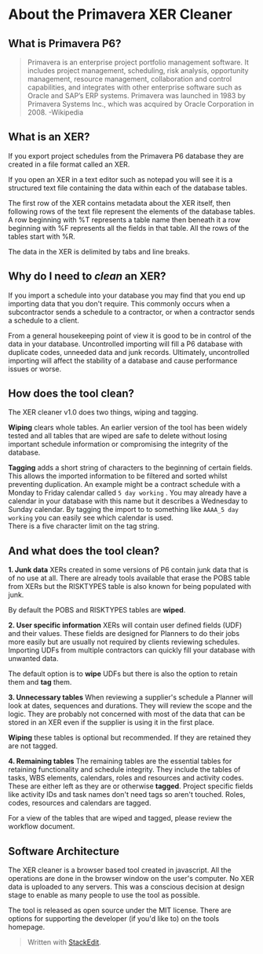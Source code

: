 ﻿# About the Primavera XER Cleaner

## What is Primavera P6?

> Primavera is an enterprise project portfolio management software. It
> includes project management, scheduling, risk analysis, opportunity
> management, resource management, collaboration and control
> capabilities, and integrates with other enterprise software such as
> Oracle and SAP’s ERP systems. Primavera was launched in 1983 by
> Primavera Systems Inc., which was acquired by Oracle Corporation in
> 2008.
-Wikipedia
 

## What is an XER?
If you export project schedules from the Primavera P6 database they are created in a file format called an XER.
  
If you open an XER in a text editor such as notepad you will see it is a structured text file containing the data within each of the database tables.

The first row of the XER contains metadata about the XER itself, then following rows of the text file represent the elements of the database tables.  A row beginning with %T represents a table name then beneath it a row beginning with %F represents all the fields in that table.  All the rows of the tables start with %R.

The data in the XER is delimited by tabs and line breaks.
## Why do I need to *clean* an XER?
If you import a schedule into your database you may find that you end up importing data that you don't require.  This commonly occurs when a subcontractor sends a schedule to a contractor, or when a contractor sends a schedule to a client.

From a general housekeeping point of view it is good to be in control of the data in your database.  Uncontrolled importing will fill a P6 database with duplicate codes, unneeded data and junk records.  Ultimately, uncontrolled importing will affect the stability of a database and cause performance issues or worse.

## How does the tool clean?
The XER cleaner v1.0 does two things, wiping and tagging.
  
**Wiping** clears whole tables.  An earlier version of the tool has been widely tested and all tables that are wiped are safe to delete without losing important schedule information or compromising the integrity of the database.
  
**Tagging** adds a short string of characters to the beginning of certain fields.  This allows the imported information to be filtered and sorted whilst preventing duplication.
An example might be a contract schedule with a Monday to Friday calendar called `5 day working` .  You may already have a calendar in your database with this name but it describes a Wednesday to Sunday calendar.  By tagging the import to to something like `AAAA_5 day working` you can easily see which calendar is used.  
There is a five character limit on the tag string.

## And what does the tool clean?

**1. Junk data**
XERs created in some versions of P6 contain junk data that is of no use at all.  There are already tools available that erase the POBS table from XERs but the RISKTYPES table is also known for being populated with junk.

By default the POBS and RISKTYPES tables are **wiped**.

**2. User specific information**
XERs will contain user defined fields (UDF) and their values.  These fields are designed for Planners to do their jobs more easily but are usually not required by clients reviewing schedules.  Importing UDFs from multiple contractors can quickly fill your database with unwanted data.

The default option is to **wipe** UDFs but there is also the option to retain them and **tag** them.
 
**3. Unnecessary tables**
When reviewing a supplier's schedule a Planner will look at dates, sequences and durations.  They will review the scope and the logic.  They are probably not concerned with most of the data that can be stored in an XER even if the supplier is using it in the first place.

**Wiping** these tables is optional but recommended.  If they are retained they are not tagged.

**4. Remaining tables**
The remaining tables are the essential tables for retaining functionality and schedule integrity.  They include the tables of tasks, WBS elements, calendars, roles and resources and activity codes.  These are either left as they are or otherwise **tagged**.  Project specific fields like activity IDs and task names don't need tags so aren't touched.  Roles, codes, resources and calendars are tagged.

For a view of the tables that are wiped and tagged, please review the workflow document.

## Software Architecture
The XER cleaner is a browser based tool created in javascript.  All the operations are done in the browser window on the user's computer.  No XER data is uploaded to any servers.  This was a conscious decision at design stage to enable as many people to use the tool as possible.

The tool is released as open source under the MIT license.  There are options for supporting the developer (if you'd like to) on the tools homepage.



> Written with [StackEdit](https://stackedit.io/).

